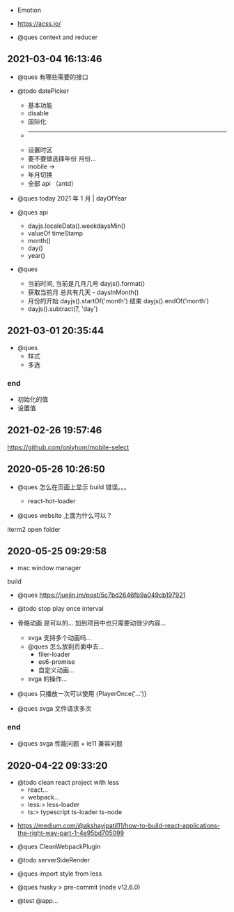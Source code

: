 - Emotion
- https://acss.io/

- @ques context and reducer

## 2021-03-04 16:13:46

- @ques 有哪些需要的接口

- @todo datePicker

  - 基本功能
  - disable
  - 国际化
  - ***
  - 设置时区
  - 要不要做选择年份 月份...
  - mobile ->
  - 年月切换
  - 全部 api （antd）

- @ques today 2021 年 1 月 | dayOfYear

- @ques api

  - dayjs.localeData().weekdaysMin()
  - valueOf timeStamp
  - month()
  - day()
  - year()

- @ques

  - 当前时间, 当前是几月几号 dayjs().format()
  - 获取当前月 总共有几天 - daysInMonth()
  - 月份的开始 dayjs().startOf('month') 结束 dayjs().endOf('month')
  - dayjs().subtract(7, 'day')

## 2021-03-01 20:35:44

- @ques
  - 样式
  - 多选

### end

- 初始化的值
- 设置值

## 2021-02-26 19:57:46

https://github.com/onlyhom/mobile-select

## 2020-05-26 10:26:50

- @ques 怎么在页面上显示 build 错误。。。

  - react-hot-loader

- @ques website 上面为什么可以？

iterm2 open folder

## 2020-05-25 09:29:58

- mac window manager

build

- @ques https://juejin.im/post/5c7bd2646fb9a049cb197921
- @todo stop play once interval

- 骨骼动画 是可以的... 加到项目中也只需要动很少内容...

  - svga 支持多个动画吗...
  - @ques 怎么放到页面中去...
    - filer-loader
    - es6-promise
    - 自定义动画...
  - svga 的操作...

- @ques 只播放一次可以使用 {PlayerOnce('...')}

- @ques svga 文件请求多次

### end

- @ques svga 性能问题 + ie11 兼容问题

## 2020-04-22 09:33:20

- @todo clean react project with less
  - react...
  - webpack...
  - less:> less-loader
  - ts:> typescript ts-loader ts-node

* https://medium.com/@akshayjpatil11/how-to-build-react-applications-the-right-way-part-1-4e95bd705099

- @ques CleanWebpackPlugin

- @todo serverSideRender

* @ques import style from less

* @ques husky > pre-commit (node v12.6.0)

- @test @app...
